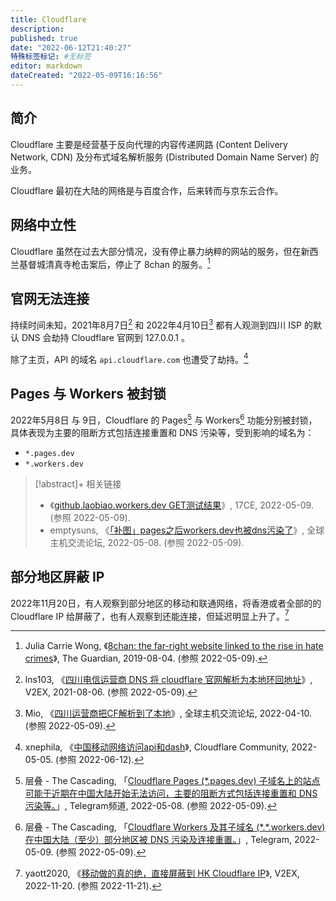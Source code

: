 ```yaml
---
title: Cloudflare
description:
published: true
date: "2022-06-12T21:40:27"
特殊标签标记: #无标签
editor: markdown
dateCreated: "2022-05-09T16:16:56"
---
```


## 简介

Cloudflare 主要是经营基于反向代理的内容传递网路 (Content Delivery Network, CDN) 及分布式域名解析服务 (Distributed Domain Name Server) 的业务。 

Cloudflare 最初在大陆的网络是与百度合作，后来转而与京东云合作。

## 网络中立性

Cloudflare 虽然在过去大部分情况，没有停止暴力纳粹的网站的服务，但在新西兰基督城清真寺枪击案后，停止了 8chan 的服务。[^02205]

[^02205]: Julia Carrie Wong, 《[8chan: the far-right website linked to the rise in hate crimes](https://web.archive.org/web/20220505042122/https://www.theguardian.com/technology/2019/aug/04/mass-shootings-el-paso-texas-dayton-ohio-8chan-far-right-website)》, The Guardian, 2019-08-04. (参照 2022-05-09).

## 官网无法连接

持续时间未知，2021年8月7日[^794189] 和 2022年4月10日[^999020] 都有人观测到四川 ISP 的默认 DNS 会劫持 Cloudflare 官网到 127.0.0.1 。

[^794189]: lns103, 《[四川电信运营商 DNS 将 cloudflare 官网解析为本地环回地址](https://web.archive.org/web/20220412064827/https://www.v2ex.com/t/794189)》, V2EX, 2021-08-06. (参照 2022-05-09).

[^999020]: Mio, 《[四川运营商把CF解析到了本地](https://web.archive.org/web/20220509033549/https://hostloc.com/thread-999020-1-1.html)》, 全球主机交流论坛, 2022-04-10. (参照 2022-05-09).

除了主页，API 的域名 `api.cloudflare.com` 也遭受了劫持。[^381238]

[^381238]: xnephila, 《[中国移动网络访问api和dash](https://web.archive.org/web/20220612131115/https://community.cloudflare.com/t/api-dash/381238)》, Cloudflare Community, 2022-05-05. (参照 2022-06-12).

## Pages 与 Workers 被封锁

2022年5月8日 与 9日，Cloudflare 的 Pages[^3574] 与 Workers[^3576] 功能分别被封锁，具体表现为主要的阻断方式包括连接重置和 DNS 污染等，受到影响的域名为：

[^3574]: 层叠 - The Cascading, 「[Cloudflare Pages (\*.pages.dev) 子域名上的站点可能于近期在中国大陆开始无法访问，主要的阻断方式包括连接重置和 DNS 污染等。](https://web.archive.org/web/20220509140245/https://t.me/s/outvivid/3574)」, Telegram频道, 2022-05-08. (参照 2022-05-09).

[^3576]: 层叠 - The Cascading, 「[Cloudflare Workers 及其子域名 (\*.\*.workers.dev) 在中国大陆（至少）部分地区被 DNS 污染及连接重置。](https://web.archive.org/web/20220509141722/https://t.me/s/outvivid/3576)」, Telegram, 2022-05-09. (参照 2022-05-09).

+   `*.pages.dev`
+   `*.workers.dev`

> [!abstract]+ 相关链接
>
> +   《[github.laobiao.workers.dev GET测试结果](https://web.archive.org/web/20220509032033/http://17ce.com/site/http/20220509_288e7d90cf4611eca6c6f3822089be12:1.html)》, 17CE, 2022-05-09. (参照 2022-05-09).
> +   emptysuns, 《[「补图」pages之后workers.dev也被dns污染了](https://web.archive.org/web/20220509031615/https://hostloc.com/thread-1013938-1-1.html)》, 全球主机交流论坛, 2022-05-08. (参照 2022-05-09).

## 部分地区屏蔽 IP

2022年11月20日，有人观察到部分地区的移动和联通网络，将香港或者全部的的 Cloudflare IP 给屏蔽了，也有人观察到还能连接，但延迟明显上升了。[^896616]

[^896616]: yaott2020, 《[移动做的真的绝，直接屏蔽到 HK Cloudflare IP](https://web.archive.org/web/20221120232112/https://www.v2ex.com/t/896616)》, V2EX, 2022-11-20. (参照 2022-11-21).
